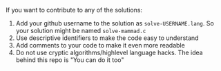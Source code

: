 

If you want to contribute to any of the solutions:

1. Add your github username to the solution as `solve-USERNAME.lang`. So your solution might be named `solve-mammad.c`
2. Use descriptive identifiers to make the code easy to understand
3. Add comments to your code to make it even more readable
4. Do not use cryptic algorithms/highlevel language hacks. The idea behind this repo is "You can do it too"
